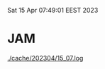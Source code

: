Sat 15 Apr 07:49:01 EEST 2023
# JAM
<a href='./cache/202304/15_07.log'>./cache/202304/15_07.log</a>
